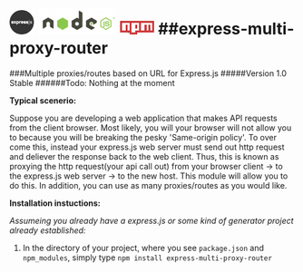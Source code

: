 ![alt text](https://raw.githubusercontent.com/dman777/icons/master/express.jpg)        ![alt text](https://raw.githubusercontent.com/dman777/icons/master/node.jpg)        ![alt text](https://raw.githubusercontent.com/dman777/icons/master/npm.jpg)
##express-multi-proxy-router
=====================

###Multiple proxies/routes based on URL for Express.js
#####Version 1.0 Stable
######Todo: Nothing at the moment

**Typical scenerio:**

Suppose you are developing a web application that makes API requests from the client browser. Most likely, you will your browser will not allow you to because you will be breaking the pesky 'Same-origin policy'. To over come this, instead your express.js web server must send out http request and deliever the response back to the web client. Thus, this is known as proxying the http request(your api call out) from your browser client -> to the express.js web server -> to the new host. This module will allow you to do this. In addition, you can use as many proxies/routes as you would like.

**Installation instuctions:**

*Assumeing you already have a express.js or some kind of generator project already established:*

1. In the directory of your project, where you see `package.json` and `npm_modules`,
       simply type `npm install express-multi-proxy-router`
